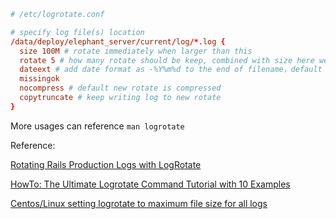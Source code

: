 ```conf
# /etc/logrotate.conf

# specify log file(s) location
/data/deploy/elephant_server/current/log/*.log {
  size 100M # rotate immediately when larger than this
  rotate 5 # how many rotate should be keep, combined with size here we only keep 500M log
  dateext # add date format as -%Y%m%d to the end of filename，default is filename.number
  missingok
  nocompress # default new rotate is compressed
  copytruncate # keep writing log to new rotate
}
```

More usages can reference `man logrotate`

Reference: 

[Rotating Rails Production Logs with LogRotate](https://gorails.com/guides/rotating-rails-production-logs-with-logrotate)

[HowTo: The Ultimate Logrotate Command Tutorial with 10 Examples](https://www.thegeekstuff.com/2010/07/logrotate-examples/)

[Centos/Linux setting logrotate to maximum file size for all logs](https://stackoverflow.com/questions/20162176/centos-linux-setting-logrotate-to-maximum-file-size-for-all-logs)